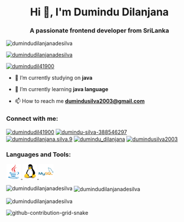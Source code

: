 <h1 align="center">Hi 👋, I'm Dumindu Dilanjana</h1>
<h3 align="center">A passionate frontend developer from SriLanka</h3>

<p align="left"> <img src="https://komarev.com/ghpvc/?username=dumindudilanjanadesilva&label=Profile%20views&color=0e75b6&style=flat" alt="dumindudilanjanadesilva" /> </p>

<p align="left"> <a href="https://github.com/ryo-ma/github-profile-trophy"><img src="https://github-profile-trophy.vercel.app/?username=dumindudilanjanadesilva" alt="dumindudilanjanadesilva" /></a> </p>

<p align="left"> <a href="https://twitter.com/dumindudil41900" target="blank"><img src="https://img.shields.io/twitter/follow/dumindudil41900?logo=twitter&style=for-the-badge" alt="dumindudil41900" /></a> </p>

- 🔭 I’m currently studying on **java**

- 🌱 I’m currently learning **java language**

- 📫 How to reach me **dumindusilva2003@gmail.com**

<h3 align="left">Connect with me:</h3>
<p align="left">
<a href="https://twitter.com/dumindudil41900" target="blank"><img align="center" src="https://raw.githubusercontent.com/rahuldkjain/github-profile-readme-generator/master/src/images/icons/Social/twitter.svg" alt="dumindudil41900" height="30" width="40" /></a>
<a href="https://linkedin.com/in/dumindu-silva-388546297" target="blank"><img align="center" src="https://raw.githubusercontent.com/rahuldkjain/github-profile-readme-generator/master/src/images/icons/Social/linked-in-alt.svg" alt="dumindu-silva-388546297" height="30" width="40" /></a>
<a href="https://fb.com/dumindudilanjana.silva.9" target="blank"><img align="center" src="https://raw.githubusercontent.com/rahuldkjain/github-profile-readme-generator/master/src/images/icons/Social/facebook.svg" alt="dumindudilanjana.silva.9" height="30" width="40" /></a>
<a href="https://instagram.com/dumindu_dilanjana" target="blank"><img align="center" src="https://raw.githubusercontent.com/rahuldkjain/github-profile-readme-generator/master/src/images/icons/Social/instagram.svg" alt="dumindu_dilanjana" height="30" width="40" /></a>
<a href="https://www.hackerrank.com/dumindusilva2003" target="blank"><img align="center" src="https://raw.githubusercontent.com/rahuldkjain/github-profile-readme-generator/master/src/images/icons/Social/hackerrank.svg" alt="dumindusilva2003" height="30" width="40" /></a>
</p>

<h3 align="left">Languages and Tools:</h3>
<p align="left"> <a href="https://www.java.com" target="_blank" rel="noreferrer"> <img src="https://raw.githubusercontent.com/devicons/devicon/master/icons/java/java-original.svg" alt="java" width="40" height="40"/> </a> <a href="https://www.linux.org/" target="_blank" rel="noreferrer"> <img src="https://raw.githubusercontent.com/devicons/devicon/master/icons/linux/linux-original.svg" alt="linux" width="40" height="40"/> </a> <a href="https://www.mysql.com/" target="_blank" rel="noreferrer"> <img src="https://raw.githubusercontent.com/devicons/devicon/master/icons/mysql/mysql-original-wordmark.svg" alt="mysql" width="40" height="40"/> </a> </p>

<p><img align="left" src="https://github-readme-stats.vercel.app/api/top-langs?username=dumindudilanjanadesilva&show_icons=true&locale=en&layout=compact" alt="dumindudilanjanadesilva" /></p>

<p>&nbsp;<img align="center" src="https://github-readme-stats.vercel.app/api?username=dumindudilanjanadesilva&show_icons=true&locale=en" alt="dumindudilanjanadesilva" /></p>

<p><img align="center" src="https://github-readme-streak-stats.herokuapp.com/?user=dumindudilanjanadesilva&" alt="dumindudilanjanadesilva" /></p>

![github-contribution-grid-snake](https://github.com/DuminduDilanjanaDeSilva/DuminduDilanjanaDeSilva/assets/148668934/a7809c80-f027-4317-99f2-9de4c2c60fe3)
